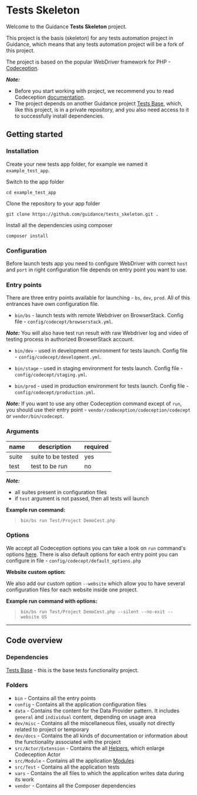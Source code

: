 # Tests Skeleton

Welcome to the Guidance **Tests Skeleton** project. 

This project is the basis (skeleton) for any tests automation project in Guidance, which means
that any tests automation project will be a fork of this project. 

The project is based on the popular WebDriver framework for PHP - [Codeception](https://codeception.com).

***Note:*** 
- Before you start working with project, we recommend you to read Codeception [documentation](https://codeception.com/docs).
- The project depends on another Guidance project [Tests Base](https://github.com/guidance/tests_base), 
which, like this project, is in a private repository, and you also need access to it to successfully install dependencies.

## Getting started

### Installation

Create your new tests app folder, for example we named it `example_test_app`.

Switch to the app folder

    cd example_test_app

Clone the repository to your app folder

    git clone https://github.com/guidance/tests_skeleton.git .

Install all the dependencies using composer

    composer install
    
### Configuration

Before launch tests app you need to configure WebDriver with correct `host` and `port` in right configuration file depends on entry point you want to use.

### Entry points

There are three entry points available for launching - `bs`, `dev`, `prod`.
All of this entrances have own configuration file.

- `bin/bs` - launch tests with remote Webdriver on BrowserStack. Config file - `config/codecept/browserstack.yml`.

***Note:*** You will also have test run result with raw Webdriver log and video of testing process in authorized BrowserStack account.

- `bin/dev` - used in development environment for tests launch. Config file - `config/codecept/development.yml`.

- `bin/stage` - used in staging environment for tests launch. Config file - `config/codecept/staging.yml`.

- `bin/prod` - used in production environment for tests launch. Config file - `config/codecept/production.yml`.

***Note:*** If you want to use any other Codeception command except of `run`, you should use their entry point - `vendor/codeception/codeception/codecept` or `vendor/bin/codecept`.

### Arguments

|    name   |    description    |  required |
|-----------|-------------------|-----------|
| suite     | suite to be tested|    yes    | 
| test      | test to be run 	|    no     |  

***Note:*** 
- all suites present in configuration files
- if `test` argument is not passed, then all tests will launch

**Example run command:**

>`bin/bs run Test/Project DemoCest.php`

### Options

We accept all Codeception options you can take a look on `run` command's options [here](https://codeception.com/docs/reference/Commands).
There is also default options for each entry point you can configure in file - `config/codecept/default_options.php`

**Website custom option:**

We also add our custom option `--website` which allow you to have several configuration files for each website inside one project.

**Example run command with options:**

>`bin/bs run Test/Project DemoCest.php --silent --no-exit --website US`
___

## Code overview

### Dependencies

[Tests Base](https://github.com/guidance/tests_base) - this is the base tests functionality project.

### Folders

- `bin` - Contains all the entry points
- `config` - Contains all the application configuration files
- `data` - Contains the content for the Data Provider pattern. It includes `general` and `individual` content, depending on usage area
- `dev/misc` - Contains all the miscellaneous files, usually not directly related to project or temporary
- `dev/docs` - Contains the all kinds of documentation or information about the functionality associated with the project
- `src/Actor/Extension` - Contains the all [Helpers](https://codeception.com/docs/06-ModulesAndHelpers), which enlarge Codeception Actor
- `src/Module` - Contains all the application [Modules](https://github.com/guidance/tests_base/#module)
- `src/Test` - Contains all the application tests
- `vars` - Contains the all files to which the application writes data during its work
- `vendor` - Contains all the Composer dependencies